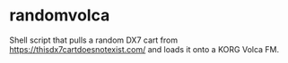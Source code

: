 # randomvolca
Shell script that pulls a random DX7 cart from https://thisdx7cartdoesnotexist.com/ and loads it onto a KORG Volca FM.
